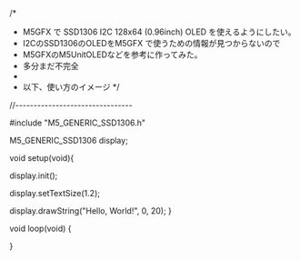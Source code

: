 /*
 * M5GFX で SSD1306 I2C 128x64 (0.96inch) OLED を使えるようにしたい。
 * I2CのSSD1306のOLEDをM5GFX で使うための情報が見つからないので
 * M5GFXのM5UnitOLEDなどを参考に作ってみた。
 * 多分まだ不完全
 * 
 * 以下、使い方のイメージ
 */

//--------------------------------

#include "M5_GENERIC_SSD1306.h"

M5_GENERIC_SSD1306 display; 

void setup(void){

  display.init();
  
  display.setTextSize(1.2);
  
  display.drawString("Hello, World!", 0, 20); 
}

void loop(void)
{

}
